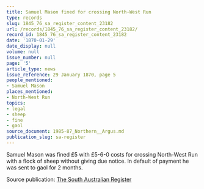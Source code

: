```yaml
---
title: Samuel Mason fined for crossing North-West Run
type: records
slug: 1845_76_sa_register_content_23182
url: /records/1845_76_sa_register_content_23182/
record_id: 1845_76_sa_register_content_23182
date: '1870-01-29'
date_display: null
volume: null
issue_number: null
page: '5'
article_type: news
issue_reference: 29 January 1870, page 5
people_mentioned:
- Samuel Mason
places_mentioned:
- North-West Run
topics:
- legal
- sheep
- fine
- gaol
source_document: 1985-87_Northern__Argus.md
publication_slug: sa-register
---
```


Samuel Mason was fined £5 with £5-6-0 costs for crossing North-West Run with a flock of sheep without giving due notice.  In default of payment he was sent to gaol for 2 months.

Source publication: [The South Australian Register](/publications/sa-register/)
